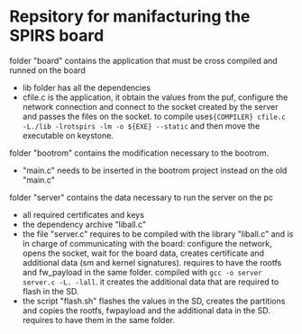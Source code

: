 # Repsitory for manifacturing the SPIRS board



folder "board" contains the application that must be cross compiled and runned on the board
- lib folder has all the dependencies
- cfile.c is the application, it obtain the values from the puf, configure the network connection and connect to the socket created by the server and passes the files on the socket. to compile use`` ${COMPILER} cfile.c -L./lib -lrotspirs -lm -o ${EXE} --static `` and then move the executable on keystone.

folder "bootrom" contains the modification necessary to the bootrom. 
- "main.c" needs to be inserted in the bootrom project instead on the old "main.c"

folder "server" contains the data necessary to run the server on the pc
- all required certificates and keys
- the dependency archive "liball.c"
- the file "server.c" requires to be compiled with the library "liball.c" and is in charge of communicating with the board: configure the network, opens the socket, wait for the board data, creates certificate and additional data (sm and kernel signatures). requires to have the rootfs and fw_payload in the same folder. compiled with `` gcc -o server server.c -L. -lall ``. it creates the additional data that are required to flash in the SD.
- the script "flash.sh" flashes the values in the SD, creates the partitions and copies the rootfs, fwpayload and the additional data in the SD. requires to have them in the same folder.
